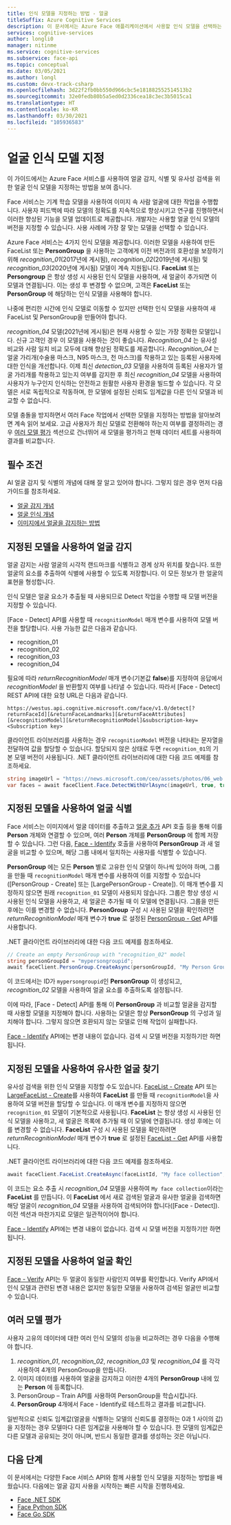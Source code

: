 ```yaml
---
title: 인식 모델을 지정하는 방법 - 얼굴
titleSuffix: Azure Cognitive Services
description: 이 문서에서는 Azure Face 애플리케이션에서 사용할 인식 모델을 선택하는 방법을 보여 줍니다.
services: cognitive-services
author: longli0
manager: nitinme
ms.service: cognitive-services
ms.subservice: face-api
ms.topic: conceptual
ms.date: 03/05/2021
ms.author: longl
ms.custom: devx-track-csharp
ms.openlocfilehash: 3d22f2fb0bb550d966cbc5e181882552514513b2
ms.sourcegitcommit: 32e0fedb80b5a5ed0d2336cea18c3ec3b5015ca1
ms.translationtype: HT
ms.contentlocale: ko-KR
ms.lasthandoff: 03/30/2021
ms.locfileid: "105936583"
---
```

# <a name="specify-a-face-recognition-model"></a>얼굴 인식 모델 지정

이 가이드에서는 Azure Face 서비스를 사용하여 얼굴 감지, 식별 및 유사성 검색을 위한 얼굴 인식 모델을 지정하는 방법을 보여 줍니다.

Face 서비스는 기계 학습 모델을 사용하여 이미지 속 사람 얼굴에 대한 작업을 수행합니다. 사용자 피드백에 따라 모델의 정확도를 지속적으로 향상시키고 연구를 진행하면서 이러한 향상된 기능을 모델 업데이트로 제공합니다. 개발자는 사용할 얼굴 인식 모델의 버전을 지정할 수 있습니다. 사용 사례에 가장 잘 맞는 모델을 선택할 수 있습니다.

Azure Face 서비스는 4가지 인식 모델을 제공합니다. 이러한 모델을 사용하여 만든 FaceList 또는 **PersonGroup** 을 사용하는 고객에게 이전 버전과의 호환성을 보장하기 위해 _recognition_01_(2017년에 게시됨), _recognition_02_(2019년에 게시됨) 및 _recognition_03_(2020년에 게시됨) 모델이 계속 지원됩니다. **FaceList** 또는 **Persongroup** 은 항상 생성 시 사용된 인식 모델을 사용하며, 새 얼굴이 추가되면 이 모델과 연결됩니다. 이는 생성 후 변경할 수 없으며, 고객은 **FaceList** 또는 **PersonGroup** 에 해당하는 인식 모델을 사용해야 합니다.

나중에 편리한 시간에 인식 모델로 이동할 수 있지만 선택한 인식 모델을 사용하여 새 FaceList 및 PersonGroup을 만들어야 합니다.

_recognition_04_ 모델(2021년에 게시됨)은 현재 사용할 수 있는 가장 정확한 모델입니다. 신규 고객인 경우 이 모델을 사용하는 것이 좋습니다. _Recognition_04_ 는 유사성 비교와 사람 일치 비교 모두에 대해 향상된 정확도를 제공합니다. _Recognition_04_ 는 얼굴 가리개(수술용 마스크, N95 마스크, 천 마스크)를 착용하고 있는 등록된 사용자에 대한 인식을 개선합니다. 이제 최신 _detection_03_ 모델을 사용하여 등록된 사용자가 얼굴 가리개를 착용하고 있는지 여부를 감지한 후 최신 _recognition_04_ 모델을 사용하여 사용자가 누구인지 인식하는 안전하고 원활한 사용자 환경을 빌드할 수 있습니다. 각 모델은 서로 독립적으로 작동하며, 한 모델에 설정된 신뢰도 임계값을 다른 인식 모델과 비교할 수 없습니다.

모델 충돌을 방지하면서 여러 Face 작업에서 선택한 모델을 지정하는 방법을 알아보려면 계속 읽어 보세요. 고급 사용자가 최신 모델로 전환해야 하는지 여부를 결정하려는 경우 [여러 모델 평가](#evaluate-different-models) 섹션으로 건너뛰어 새 모델을 평가하고 현재 데이터 세트를 사용하여 결과를 비교합니다.


## <a name="prerequisites"></a>필수 조건

AI 얼굴 감지 및 식별의 개념에 대해 잘 알고 있어야 합니다. 그렇지 않은 경우 먼저 다음 가이드를 참조하세요.

* [얼굴 감지 개념](../concepts/face-detection.md)
* [얼굴 인식 개념](../concepts/face-recognition.md)
* [이미지에서 얼굴을 감지하는 방법](HowtoDetectFacesinImage.md)

## <a name="detect-faces-with-specified-model"></a>지정된 모델을 사용하여 얼굴 감지

얼굴 감지는 사람 얼굴의 시각적 랜드마크를 식별하고 경계 상자 위치를 찾습니다. 또한 얼굴의 요소를 추출하여 식별에 사용할 수 있도록 저장합니다. 이 모든 정보가 한 얼굴의 표현을 형성합니다.

인식 모델은 얼굴 요소가 추출될 때 사용되므로 Detect 작업을 수행할 때 모델 버전을 지정할 수 있습니다.

[Face - Detect] API를 사용할 때 `recognitionModel` 매개 변수를 사용하여 모델 버전을 할당합니다. 사용 가능한 값은 다음과 같습니다.
* recognition_01
* recognition_02
* recognition_03
* recognition_04


필요에 따라 _returnRecognitionModel_ 매개 변수(기본값 **false**)를 지정하여 응답에서 _recognitionModel_ 을 반환할지 여부를 나타낼 수 있습니다. 따라서 [Face - Detect] REST API에 대한 요청 URL은 다음과 같습니다.

`https://westus.api.cognitive.microsoft.com/face/v1.0/detect[?returnFaceId][&returnFaceLandmarks][&returnFaceAttributes][&recognitionModel][&returnRecognitionModel]&subscription-key=<Subscription key>`

클라이언트 라이브러리를 사용하는 경우 `recognitionModel` 버전을 나타내는 문자열을 전달하여 값을 할당할 수 있습니다. 할당되지 않은 상태로 두면 `recognition_01`의 기본 모델 버전이 사용됩니다. .NET 클라이언트 라이브러리에 대한 다음 코드 예제를 참조하세요.

```csharp
string imageUrl = "https://news.microsoft.com/ceo/assets/photos/06_web.jpg";
var faces = await faceClient.Face.DetectWithUrlAsync(imageUrl, true, true, recognitionModel: "recognition_01", returnRecognitionModel: true);
```

## <a name="identify-faces-with-specified-model"></a>지정된 모델을 사용하여 얼굴 식별

Face 서비스는 이미지에서 얼굴 데이터를 추출하고 [얼굴 추가](https://westus.dev.cognitive.microsoft.com/docs/services/563879b61984550e40cbbe8d/operations/563879b61984550f3039523b) API 호출 등을 통해 이를 **Person** 개체와 연결할 수 있으며, 여러 **Person** 개체를 **PersonGroup** 에 함께 저장할 수 있습니다. 그런 다음, [Face - Identify] 호출을 사용하여 **PersonGroup** 과 새 얼굴을 비교할 수 있으며, 해당 그룹 내에서 일치하는 사용자를 식별할 수 있습니다.

**PersonGroup** 에는 모든 **Person** 별로 고유한 인식 모델이 하나씩 있어야 하며, 그룹을 만들 때 `recognitionModel` 매개 변수를 사용하여 이를 지정할 수 있습니다([PersonGroup - Create] 또는 [LargePersonGroup - Create]). 이 매개 변수를 지정하지 않으면 원래 `recognition_01` 모델이 사용되지 않습니다. 그룹은 항상 생성 시 사용된 인식 모델을 사용하고, 새 얼굴은 추가될 때 이 모델에 연결됩니다. 그룹을 만든 후에는 이를 변경할 수 없습니다. **PersonGroup** 구성 시 사용된 모델을 확인하려면 _returnRecognitionModel_ 매개 변수가 **true** 로 설정된 [PersonGroup - Get] API를 사용합니다.

.NET 클라이언트 라이브러리에 대한 다음 코드 예제를 참조하세요.

```csharp
// Create an empty PersonGroup with "recognition_02" model
string personGroupId = "mypersongroupid";
await faceClient.PersonGroup.CreateAsync(personGroupId, "My Person Group Name", recognitionModel: "recognition_02");
```

이 코드에서는 ID가 `mypersongroupid`인 **PersonGroup** 이 생성되고, _recognition_02_ 모델을 사용하여 얼굴 요소를 추출하도록 설정됩니다.

이에 따라, [Face - Detect] API를 통해 이 **PersonGroup** 과 비교할 얼굴을 감지할 때 사용할 모델을 지정해야 합니다. 사용하는 모델은 항상 **PersonGroup** 의 구성과 일치해야 합니다. 그렇지 않으면 호환되지 않는 모델로 인해 작업이 실패합니다.

[Face - Identify] API에는 변경 내용이 없습니다. 검색 시 모델 버전을 지정하기만 하면 됩니다.

## <a name="find-similar-faces-with-specified-model"></a>지정된 모델을 사용하여 유사한 얼굴 찾기

유사성 검색을 위한 인식 모델을 지정할 수도 있습니다. [FaceList - Create] API 또는 [LargeFaceList - Create]를 사용하여 **FaceList** 를 만들 때 `recognitionModel`을 사용하여 모델 버전을 할당할 수 있습니다. 이 매개 변수를 지정하지 않으면 `recognition_01` 모델이 기본적으로 사용됩니다. **FaceList** 는 항상 생성 시 사용된 인식 모델을 사용하고, 새 얼굴은 목록에 추가될 때 이 모델에 연결됩니다. 생성 후에는 이를 변경할 수 없습니다. **FaceList** 구성 시 사용된 모델을 확인하려면 _returnRecognitionModel_ 매개 변수가 **true** 로 설정된 [FaceList - Get] API를 사용합니다.

.NET 클라이언트 라이브러리에 대한 다음 코드 예제를 참조하세요.

```csharp
await faceClient.FaceList.CreateAsync(faceListId, "My face collection", recognitionModel: "recognition_04");
```

이 코드는 요소 추출 시 _recognition_04_ 모델을 사용하여 `My face collection`이라는 **FaceList** 를 만듭니다. 이 **FaceList** 에서 새로 검색된 얼굴과 유사한 얼굴을 검색하면 해당 얼굴이 _recognition_04_ 모델을 사용하여 검색되어야 합니다([Face - Detect]). 이전 섹션과 마찬가지로 모델은 일관적이어야 합니다.

[Face - Identify] API에는 변경 내용이 없습니다. 검색 시 모델 버전을 지정하기만 하면 됩니다.

## <a name="verify-faces-with-specified-model"></a>지정된 모델을 사용하여 얼굴 확인

[Face - Verify] API는 두 얼굴이 동일한 사람인지 여부를 확인합니다. Verify API에서 인식 모델과 관련된 변경 내용은 없지만 동일한 모델을 사용하여 검색된 얼굴만 비교할 수 있습니다.

## <a name="evaluate-different-models"></a>여러 모델 평가

사용자 고유의 데이터에 대한 여러 인식 모델의 성능을 비교하려는 경우 다음을 수행해야 합니다.
1. _recognition_01_, _recognition_02_, _recognition_03_ 및 _recognition_04_ 를 각각 사용하여 4개의 PersonGroup을 만듭니다.
1. 이미지 데이터를 사용하여 얼굴을 감지하고 이러한 4개의 **PersonGroup** 내에 있는 **Person** 에 등록합니다. 
1. PersonGroup – Train API를 사용하여 PersonGroup을 학습시킵니다.
1. **PersonGroup** 4개에서 Face - Identify로 테스트하고 결과를 비교합니다.


일반적으로 신뢰도 임계값(얼굴을 식별하는 모델의 신뢰도를 결정하는 0과 1 사이의 값)을 지정하는 경우 모델마다 다른 임계값을 사용해야 할 수 있습니다. 한 모델의 임계값은 다른 모델과 공유되는 것이 아니며, 반드시 동일한 결과를 생성하는 것은 아닙니다.

## <a name="next-steps"></a>다음 단계

이 문서에서는 다양한 Face 서비스 API와 함께 사용할 인식 모델을 지정하는 방법을 배웠습니다. 다음에는 얼굴 감지 사용을 시작하는 빠른 시작을 진행하세요.

* [Face .NET SDK](../quickstarts/client-libraries.md?pivots=programming-language-csharp%253fpivots%253dprogramming-language-csharp)
* [Face Python SDK](../quickstarts/client-libraries.md?pivots=programming-language-python%253fpivots%253dprogramming-language-python)
* [Face Go SDK](../quickstarts/client-libraries.md?pivots=programming-language-go%253fpivots%253dprogramming-language-go)

[얼굴 - 감지]: https://westus.dev.cognitive.microsoft.com/docs/services/563879b61984550e40cbbe8d
[Face - Identify]: https://westus.dev.cognitive.microsoft.com/docs/services/563879b61984550e40cbbe8d/operations/563879b61984550f30395237
[얼굴 - 식별]: https://westus.dev.cognitive.microsoft.com/docs/services/563879b61984550e40cbbe8d/operations/563879b61984550f30395239
[Face - Verify]: https://westus.dev.cognitive.microsoft.com/docs/services/563879b61984550e40cbbe8d/operations/563879b61984550f3039523a
[PersonGroup - 만들기]: https://westus.dev.cognitive.microsoft.com/docs/services/563879b61984550e40cbbe8d/operations/563879b61984550f30395244
[PersonGroup - Get]: https://westus.dev.cognitive.microsoft.com/docs/services/563879b61984550e40cbbe8d/operations/563879b61984550f30395246
[PersonGroup Person - Add Face]: https://westus.dev.cognitive.microsoft.com/docs/services/563879b61984550e40cbbe8d/operations/563879b61984550f3039523b
[PersonGroup - Train]: https://westus.dev.cognitive.microsoft.com/docs/services/563879b61984550e40cbbe8d/operations/563879b61984550f30395249
[LargePersonGroup - 만들기]: https://westus.dev.cognitive.microsoft.com/docs/services/563879b61984550e40cbbe8d/operations/599acdee6ac60f11b48b5a9d
[FaceList - Create]: https://westus.dev.cognitive.microsoft.com/docs/services/563879b61984550e40cbbe8d/operations/563879b61984550f3039524b
[FaceList - Get]: https://westus.dev.cognitive.microsoft.com/docs/services/563879b61984550e40cbbe8d/operations/563879b61984550f3039524c
[LargeFaceList - Create]: https://westus.dev.cognitive.microsoft.com/docs/services/563879b61984550e40cbbe8d/operations/5a157b68d2de3616c086f2cc